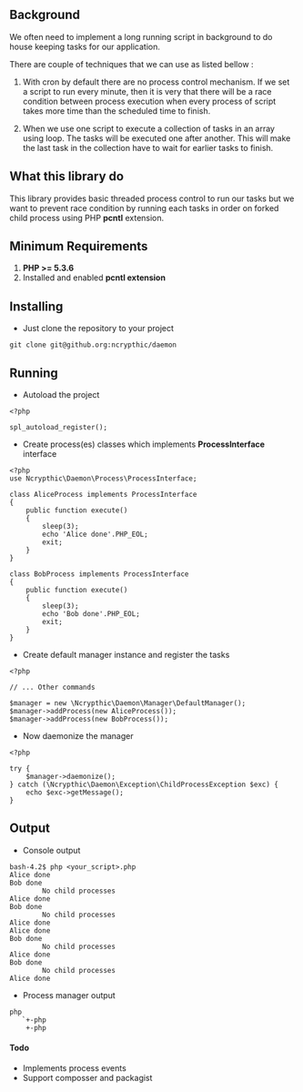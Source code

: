 ## Background

We often need to implement a long running script in background to do house keeping tasks for our application.

There are couple of techniques that we can use as listed bellow :

1. With cron by default there are no process control mechanism. If we set a script to run every minute, then it is very that there will be a race condition between process execution when every process of script takes more time than the scheduled time to finish.

2. When we use one script to execute a collection of tasks in an array using loop. The tasks will be executed one after another. This will make the last task in the collection have to wait for earlier tasks to finish.

## What this library do

This library provides basic threaded process control to run our tasks but we want to prevent race condition by running each tasks in order on forked child process using PHP **pcntl** extension.

## Minimum Requirements

1. **PHP >= 5.3.6**
2. Installed and enabled **pcntl extension**

## Installing

- Just clone the repository to your project
```
git clone git@github.org:ncrypthic/daemon
```

## Running
- Autoload the project

```
<?php

spl_autoload_register();
```

- Create process(es) classes which implements **ProcessInterface** interface

```
<?php
use Ncrypthic\Daemon\Process\ProcessInterface;

class AliceProcess implements ProcessInterface
{
    public function execute()
    {
        sleep(3);
        echo 'Alice done'.PHP_EOL;
        exit;
    }    
}

class BobProcess implements ProcessInterface
{
    public function execute()
    {
        sleep(3);
        echo 'Bob done'.PHP_EOL;
        exit;
    }    
}
```

- Create default manager instance and register the tasks

```
<?php

// ... Other commands

$manager = new \Ncrypthic\Daemon\Manager\DefaultManager();
$manager->addProcess(new AliceProcess());
$manager->addProcess(new BobProcess());
```

- Now daemonize the manager

```
<?php

try {
    $manager->daemonize();
} catch (\Ncrypthic\Daemon\Exception\ChildProcessException $exc) {
    echo $exc->getMessage();
}
```

## Output

- Console output

```
bash-4.2$ php <your_script>.php 
Alice done
Bob done
        No child processes
Alice done
Bob done
        No child processes
Alice done
Alice done
Bob done
        No child processes
Alice done
Bob done
        No child processes
Alice done
```

- Process manager output

```
php
   `+-php
    +-php
```

#### Todo

- Implements process events
- Support composser and packagist

